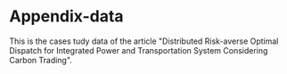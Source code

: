 # Appendix-data
This is the cases tudy data of the article "Distributed Risk-averse Optimal Dispatch for Integrated Power and Transportation System Considering Carbon Trading".
